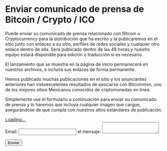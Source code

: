 <h1>Enviar comunicado de prensa de Bitcoin / Crypto / ICO</h1>

Puede enviar su comunicado de prensa relacionado con Bitcoin o Cryptocurrency para la distribución que ha escrito y la publicaremos en el sitio junto con enlaces a su sitio, perfiles de redes sociales y cualquier otro enlace dentro de ella.  Será publicado dentro de las 48 horas y nuestro equipo estará disponible para edición o traducción si es necesario.

El lanzamiento que se muestra en la página de inicio permanecerá en nuestros archivos, e incluirá sus enlaces de forma permanente.

Hemos publicado muchas publicaciones en el sitio y los anunciantes anteriores han vistoexcelentes resultados de asociarse con Bitcoinmxn, uno de los mejores sitios Mexicanos conocidos de criptomonedas en línea.

Simplemente use el formulario a continuación para enviar su comunicado de prensa y lo haremos que incluya cualquier imagen que cargue, asegurándose de que cumpla con nuestros altos estándares de publicación.

<script src="https://gumroad.com/js/gumroad-embed.js"></script>
<div class="gumroad-product-embed" data-gumroad-product-id="XdnFs"><a href="https://gumroad.com/l/XdnFs">Loading...</a></div>

<form
  action="https://formspree.io/xyyernlp"
  method="POST">
  
  <label>
    Email:
    <input type="text" name="_replyto">
  </label>
  
  <label>
    el mensaje:
    <textarea name="message"></textarea>
  </label>

  <!-- your other form fields go here -->

  <button type="submit">Enviar</button>
</form>
